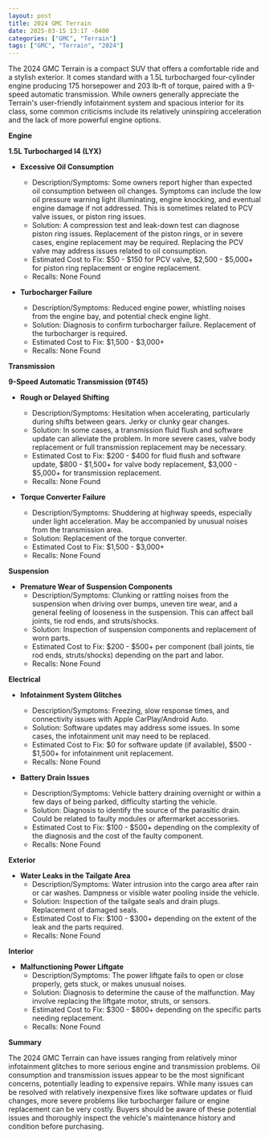 ```yaml
---
layout: post
title: 2024 GMC Terrain
date: 2025-03-15 13:17 -0400
categories: ["GMC", "Terrain"]
tags: ["GMC", "Terrain", "2024"]
---
```

The 2024 GMC Terrain is a compact SUV that offers a comfortable ride and a stylish exterior. It comes standard with a 1.5L turbocharged four-cylinder engine producing 175 horsepower and 203 lb-ft of torque, paired with a 9-speed automatic transmission. While owners generally appreciate the Terrain's user-friendly infotainment system and spacious interior for its class, some common criticisms include its relatively uninspiring acceleration and the lack of more powerful engine options.

**Engine**

**1.5L Turbocharged I4 (LYX)**

*   **Excessive Oil Consumption**
    *   Description/Symptoms: Some owners report higher than expected oil consumption between oil changes. Symptoms can include the low oil pressure warning light illuminating, engine knocking, and eventual engine damage if not addressed. This is sometimes related to PCV valve issues, or piston ring issues.
    *   Solution: A compression test and leak-down test can diagnose piston ring issues. Replacement of the piston rings, or in severe cases, engine replacement may be required. Replacing the PCV valve may address issues related to oil consumption.
    *   Estimated Cost to Fix: $50 - $150 for PCV valve, $2,500 - $5,000+ for piston ring replacement or engine replacement.
    *   Recalls: None Found

*   **Turbocharger Failure**
    *   Description/Symptoms: Reduced engine power, whistling noises from the engine bay, and potential check engine light.
    *   Solution: Diagnosis to confirm turbocharger failure. Replacement of the turbocharger is required.
    *   Estimated Cost to Fix: $1,500 - $3,000+
    *   Recalls: None Found

**Transmission**

**9-Speed Automatic Transmission (9T45)**

*   **Rough or Delayed Shifting**
    *   Description/Symptoms: Hesitation when accelerating, particularly during shifts between gears. Jerky or clunky gear changes.
    *   Solution: In some cases, a transmission fluid flush and software update can alleviate the problem. In more severe cases, valve body replacement or full transmission replacement may be necessary.
    *   Estimated Cost to Fix: $200 - $400 for fluid flush and software update, $800 - $1,500+ for valve body replacement, $3,000 - $5,000+ for transmission replacement.
    *   Recalls: None Found

*   **Torque Converter Failure**
    *   Description/Symptoms: Shuddering at highway speeds, especially under light acceleration. May be accompanied by unusual noises from the transmission area.
    *   Solution: Replacement of the torque converter.
    *   Estimated Cost to Fix: $1,500 - $3,000+
    *   Recalls: None Found

**Suspension**

*   **Premature Wear of Suspension Components**
    *   Description/Symptoms: Clunking or rattling noises from the suspension when driving over bumps, uneven tire wear, and a general feeling of looseness in the suspension. This can affect ball joints, tie rod ends, and struts/shocks.
    *   Solution: Inspection of suspension components and replacement of worn parts.
    *   Estimated Cost to Fix: $200 - $500+ per component (ball joints, tie rod ends, struts/shocks) depending on the part and labor.
    *   Recalls: None Found

**Electrical**

*   **Infotainment System Glitches**
    *   Description/Symptoms: Freezing, slow response times, and connectivity issues with Apple CarPlay/Android Auto.
    *   Solution: Software updates may address some issues. In some cases, the infotainment unit may need to be replaced.
    *   Estimated Cost to Fix: $0 for software update (if available), $500 - $1,500+ for infotainment unit replacement.
    *   Recalls: None Found

*   **Battery Drain Issues**
    *   Description/Symptoms: Vehicle battery draining overnight or within a few days of being parked, difficulty starting the vehicle.
    *   Solution: Diagnosis to identify the source of the parasitic drain. Could be related to faulty modules or aftermarket accessories.
    *   Estimated Cost to Fix: $100 - $500+ depending on the complexity of the diagnosis and the cost of the faulty component.
    *   Recalls: None Found

**Exterior**

*   **Water Leaks in the Tailgate Area**
    *   Description/Symptoms: Water intrusion into the cargo area after rain or car washes. Dampness or visible water pooling inside the vehicle.
    *   Solution: Inspection of the tailgate seals and drain plugs. Replacement of damaged seals.
    *   Estimated Cost to Fix: $100 - $300+ depending on the extent of the leak and the parts required.
    *   Recalls: None Found

**Interior**

*   **Malfunctioning Power Liftgate**
    *   Description/Symptoms: The power liftgate fails to open or close properly, gets stuck, or makes unusual noises.
    *   Solution: Diagnosis to determine the cause of the malfunction. May involve replacing the liftgate motor, struts, or sensors.
    *   Estimated Cost to Fix: $300 - $800+ depending on the specific parts needing replacement.
    *   Recalls: None Found

**Summary**

The 2024 GMC Terrain can have issues ranging from relatively minor infotainment glitches to more serious engine and transmission problems. Oil consumption and transmission issues appear to be the most significant concerns, potentially leading to expensive repairs. While many issues can be resolved with relatively inexpensive fixes like software updates or fluid changes, more severe problems like turbocharger failure or engine replacement can be very costly. Buyers should be aware of these potential issues and thoroughly inspect the vehicle's maintenance history and condition before purchasing.

